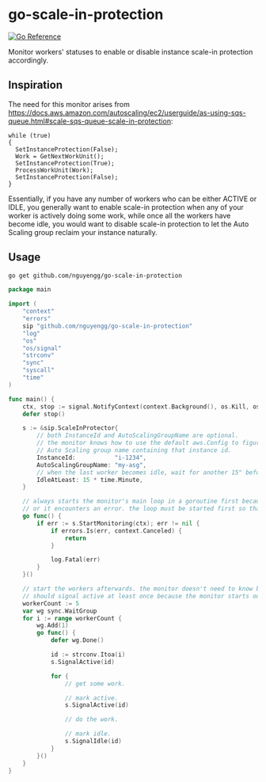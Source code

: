 # go-scale-in-protection

[![Go Reference](https://pkg.go.dev/badge/github.com/nguyengg/go-scale-in-protection.svg)](https://pkg.go.dev/github.com/nguyengg/go-scale-in-protection)

Monitor workers' statuses to enable or disable instance scale-in protection accordingly.

## Inspiration

The need for this monitor arises
from https://docs.aws.amazon.com/autoscaling/ec2/userguide/as-using-sqs-queue.html#scale-sqs-queue-scale-in-protection:

```
while (true)
{
  SetInstanceProtection(False);
  Work = GetNextWorkUnit();
  SetInstanceProtection(True);
  ProcessWorkUnit(Work);
  SetInstanceProtection(False);
}
```

Essentially, if you have any number of workers who can be either ACTIVE or IDLE, you generally want to enable scale-in
protection when any of your worker is actively doing some work, while once all the workers have become idle, you would
want to disable scale-in protection to let the Auto Scaling group reclaim your instance naturally.

## Usage

```bash
go get github.com/nguyengg/go-scale-in-protection
```

```go
package main

import (
	"context"
	"errors"
	sip "github.com/nguyengg/go-scale-in-protection"
	"log"
	"os"
	"os/signal"
	"strconv"
	"sync"
	"syscall"
	"time"
)

func main() {
	ctx, stop := signal.NotifyContext(context.Background(), os.Kill, os.Interrupt, syscall.SIGTERM)
	defer stop()

	s := &sip.ScaleInProtector{
		// both InstanceId and AutoScalingGroupName are optional.
		// the monitor knows how to use the default aws.Config to figure out its own instance Id (via IMDSv2) and the
		// Auto Scaling group name containing that instance id.
		InstanceId:           "i-1234",
		AutoScalingGroupName: "my-asg",
		// when the last worker becomes idle, wait for another 15" before marking the instance as safe to terminate.
		IdleAtLeast: 15 * time.Minute,
	}

	// always starts the monitor's main loop in a goroutine first because it doesn't return until context is cancelled
	// or it encounters an error. the loop must be started first so that SignalActive and SignalIdle aren't blocked.
	go func() {
		if err := s.StartMonitoring(ctx); err != nil {
			if errors.Is(err, context.Canceled) {
				return
			}

			log.Fatal(err)
		}
	}()

	// start the workers afterwards. the monitor doesn't need to know beforehand how many workers there are but you
	// should signal active at least once because the monitor starts out assuming all workers are idle.
	workerCount := 5
	var wg sync.WaitGroup
	for i := range workerCount {
		wg.Add(1)
		go func() {
			defer wg.Done()

			id := strconv.Itoa(i)
			s.SignalActive(id)

			for {
				// get some work.

				// mark active.
				s.SignalActive(id)

				// do the work.

				// mark idle.
				s.SignalIdle(id)
			}
		}()
	}
}
```
